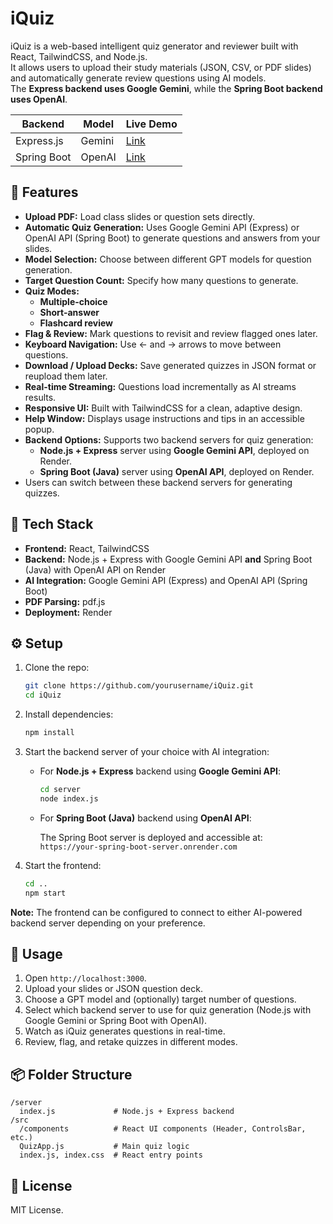 # iQuiz

iQuiz is a web-based intelligent quiz generator and reviewer built with React, TailwindCSS, and Node.js.  
It allows users to upload their study materials (JSON, CSV, or PDF slides) and automatically generate review questions using AI models.  
The **Express backend uses Google Gemini**, while the **Spring Boot backend uses OpenAI**.

| Backend | Model | Live Demo |
|----------|--------|-----------|
| Express.js | Gemini | [Link](https://iquiz-1.onrender.com) |
| Spring Boot | OpenAI | [Link](https://iquiz-spring.onrender.com) |

## 🚀 Features

- **Upload PDF:** Load class slides or question sets directly.
- **Automatic Quiz Generation:** Uses Google Gemini API (Express) or OpenAI API (Spring Boot) to generate questions and answers from your slides.
- **Model Selection:** Choose between different GPT models for question generation.
- **Target Question Count:** Specify how many questions to generate.
- **Quiz Modes:**
  - **Multiple-choice**
  - **Short-answer**
  - **Flashcard review**
- **Flag & Review:** Mark questions to revisit and review flagged ones later.
- **Keyboard Navigation:** Use ← and → arrows to move between questions.
- **Download / Upload Decks:** Save generated quizzes in JSON format or reupload them later.
- **Real-time Streaming:** Questions load incrementally as AI streams results.
- **Responsive UI:** Built with TailwindCSS for a clean, adaptive design.
- **Help Window:** Displays usage instructions and tips in an accessible popup.
- **Backend Options:** Supports two backend servers for quiz generation:
  - **Node.js + Express** server using **Google Gemini API**, deployed on Render.
  - **Spring Boot (Java)** server using **OpenAI API**, deployed on Render.
- Users can switch between these backend servers for generating quizzes.

## 🧩 Tech Stack

- **Frontend:** React, TailwindCSS
- **Backend:** Node.js + Express with Google Gemini API **and** Spring Boot (Java) with OpenAI API on Render
- **AI Integration:** Google Gemini API (Express) and OpenAI API (Spring Boot)
- **PDF Parsing:** pdf.js
- **Deployment:** Render

## ⚙️ Setup

1. Clone the repo:

   ```bash
   git clone https://github.com/yourusername/iQuiz.git
   cd iQuiz
   ```

2. Install dependencies:

   ```bash
   npm install
   ```

3. Start the backend server of your choice with AI integration:

   - For **Node.js + Express** backend using **Google Gemini API**:

     ```bash
     cd server
     node index.js
     ```

   - For **Spring Boot (Java)** backend using **OpenAI API**:

     The Spring Boot server is deployed and accessible at:  
     `https://your-spring-boot-server.onrender.com`

4. Start the frontend:
   ```bash
   cd ..
   npm start
   ```

**Note:** The frontend can be configured to connect to either AI-powered backend server depending on your preference.

## 🧠 Usage

1. Open `http://localhost:3000`.
2. Upload your slides or JSON question deck.
3. Choose a GPT model and (optionally) target number of questions.
4. Select which backend server to use for quiz generation (Node.js with Google Gemini or Spring Boot with OpenAI).
5. Watch as iQuiz generates questions in real-time.
6. Review, flag, and retake quizzes in different modes.

## 📦 Folder Structure

```
/server
  index.js             # Node.js + Express backend
/src
  /components          # React UI components (Header, ControlsBar, etc.)
  QuizApp.js           # Main quiz logic
  index.js, index.css  # React entry points
```

## 📄 License

MIT License.
